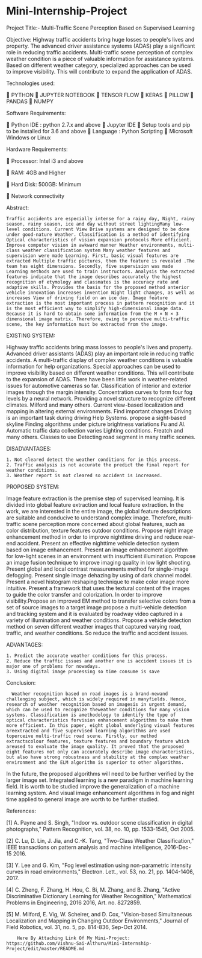 # Mini-Internship-Project
Project Title:-  Multi-Traffic Scene Perception Based on Supervised Learning

Objective: 
                Highway traffic accidents bring huge losses to people's lives and property. The advanced driver assistance systems (ADAS) play a significant role in reducing traffic accidents. Multi-traffic scene perception of complex weather condition is a piece of valuable information for assistance systems. Based on different weather category, specialized approaches can be used to improve visibility. This will contribute to expand the application of ADAS.

Technologies used:

	PYTHON
       JUPYTER NOTEBOOK
	TENSOR FLOW
	KERAS
	PILLOW
	PANDAS
       NUMPY

Software Requirements:

	Python  IDE : python 2.7.x and above
       Jupyter IDE
       Setup tools and pip to be installed for 3.6  and above
       Language   : Python Scripting
	Microsoft Windows or Linux

Hardware Requirements:

	Processor: Intel i3 and above

	RAM: 4GB and Higher

	Hard Disk: 500GB: Minimum

	Network connectivity

Abstract:

	Traffic accidents are especially intense for a rainy day, Night, rainy season, rainy season, ice and day without street lightingMany low-level conditions. Current View Drive systems are designed to be done under good-nature Weather. Classification is a method of identifying Optical characteristics of vision expansion protocols More efficient. Improve computer vision in awkward manner Weather environments, multi-class weather classification system Many weather features and supervision were made Learning. First, basic visual features are extracted Multiple traffic pictures, then the feature is revealed .The team has eight dimensions. Secondly, five supervision was made Learning methods are used to train instructors. Analysis the extracted features indicate that the image describes accurately the highest recognition of etymology and classmates is the accuracy rate and adaptive skills. Provides the basis for the proposed method anterior vehicle innovation increases invention Night light changes, as well as increases View of driving field on an ice day. Image feature extraction is the most important process in pattern recognition and it is the most efficient way to simplify high-dimensional image data. Because it is hard to obtain some information from the M × N × 3 dimensional image matrix. Therefore, owing to perceive multi-traffic scene, the key information must be extracted from the image.

EXISTING SYSTEM:

Highway traffic accidents bring mass losses to people's lives and property. Advanced driver assistants (ADAS) play an important role in reducing traffic accidents. A multi-traffic display of complex weather conditions is valuable information for help organizations. Special approaches can be used to improve visibility based on different weather conditions. This will contribute to the expansion of ADAS. There have been little work in weather-related issues for automotive cameras so far. Classification of interior and exterior images through the margin intensity. Concentration curves to form four fog levels by a neural network. Providing a novel structure to recognize different climates. Milford and many others. Current view-based localization and mapping in altering external environments. Find important changes Driving is an important task during driving Help Systems. propose a sight-based skyline Finding algorithms under picture brightness variations Fu and Al. Automatic traffic data collection varies Lighting conditions. Freatch and many others. Classes to use Detecting road segment in many traffic scenes. 

DISADVANTAGES:

    1. Not cleared detect the weather conditions for in this process.
    2. Traffic analysis is not accurate the predict the final report for weather conditions.
    3. Weather report is not cleared so accident is increased.

PROPOSED SYSTEM:

Image feature extraction is the premise step of supervised learning. It is divided into global feature extraction and local feature extraction. In the work, we are interested in the entire image, the global feature descriptions are suitable and conducive to understand complex image. Therefore, multi-traffic scene perception more concerned about global features, such as color distribution, texture features outdoor conditions. Propose night image enhancement method in order to improve nighttime driving and reduce rear-end accident. Present an effective nighttime vehicle detection system based on image enhancement. Present an image enhancement algorithm for low-light scenes in an environment with insufficient illumination. Propose an image fusion technique to improve imaging quality in low light shooting. Present global and local contrast measurements method for single-image defogging. Present single image dehazing by using of dark channel model. Present a novel histogram reshaping technique to make color image more intuitive. Present a framework that uses the textural content of the images to guide the color transfer and colorization. In order to improve visibility.Propose an improved EM method to transfer selective colors from a set of source images to a target image propose a multi-vehicle detection and tracking system and it is evaluated by roadway video captured in a variety of illumination and weather conditions. Propose a vehicle detection method on seven different weather images that captured varying road, traffic, and weather conditions. So reduce the traffic and accident issues.

ADVANTAGES:

    1. Predict the accurate weather conditions for this process.
    2. Reduce the traffic issues and another one is accident issues it is major one of problems for nowadays.
    3. Using digital image processing so time consume is save

Conclusion:     

      Weather recognition based on road images is a brand-newand challenging subject, which is widely required in manyfields. Hence, research of weather recognition based on imagesis in urgent demand, which can be used to recognize theweather conditions for many vision systems. Classification is amethodology to identify the type of optical characteristics forvision enhancement algorithms to make them more efficient. In this paper, eight global underlying visual features areextracted and five supervised learning algorithms are used toperceive multi-traffic road scene. Firstly, our method extractscolour features, texture features and boundary feature which areused to evaluate the image quality. It proved that the proposed eight features not only can accurately describe image characteristics, but also have strong robustness and stability at the complex weather environment and the ELM algorithm is superior to other algorithms.
In the future, the proposed algorithms will need to be further verified by the larger image set. Integrated learning is a new paradigm in machine learning field. It is worth to be studied improve the generalization of a machine learning system. And visual image enhancement algorithms in fog and night time applied to general image are worth to be further studied.

References:

[1] A. Payne and S. Singh, "Indoor vs. outdoor scene classification in digital photographs," Pattern Recognition, vol. 38, no. 10, pp. 1533-1545, Oct 2005.

[2] C. Lu, D. Lin, J. Jia, and C.-K. Tang, "Two-Class Weather Classification," IEEE transactions on pattern analysis and machine intelligence, 2016-Dec-15 2016.

[3] Y. Lee and G. Kim, "Fog level estimation using non-parametric intensity curves in road environments," Electron. Lett., vol. 53, no. 21, pp. 1404-1406, 2017.

[4] C. Zheng, F. Zhang, H. Hou, C. Bi, M. Zhang, and B. Zhang, "Active Discriminative Dictionary Learning for Weather Recognition," Mathematical Problems in Engineering, 2016 2016, Art. no. 8272859.

[5] M. Milford, E. Vig, W. Scheirer, and D. Cox, "Vision-based Simultaneous Localization and Mapping in Changing Outdoor Environments," Journal of Field Robotics, vol. 31, no. 5, pp. 814-836, Sep-Oct 2014.

        
        
        Here By Attaching Link Of My Mini-Project:  https://github.com/Vishnu-Sai-Althuru/Mini-Internship-Project/edit/master/README.md
                   
